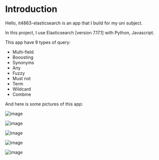# Introduction
Hello, it4863-elasticsearch is an app that I build for my uni subject. 

In this project, I use Elasticsearch [version 7.17.1] with Python, Javascript.

This app have 9 types of query:
* Multi-field
* Booosting
* Synonyms
* Any
* Fuzzy
* Must not
* Term
* Wildcard
* Combine

And here is some pictures of this app: 

![image](https://user-images.githubusercontent.com/74363928/218327853-dbce36eb-f31c-4ffb-a855-14bb1e8d2c57.png)

![image](https://user-images.githubusercontent.com/74363928/218356138-31deacbe-c1bd-42ec-8fc4-2e69b8451369.png)

![image](https://user-images.githubusercontent.com/74363928/218356212-18a78b8d-55b6-496d-9cb4-ae830584ec19.png)

![image](https://user-images.githubusercontent.com/74363928/218356310-ff902dca-ae11-4547-99b0-00831e8bee1f.png)

![image](https://user-images.githubusercontent.com/74363928/218356330-fa05af72-2c9e-4444-8776-3f5c2b194238.png)
